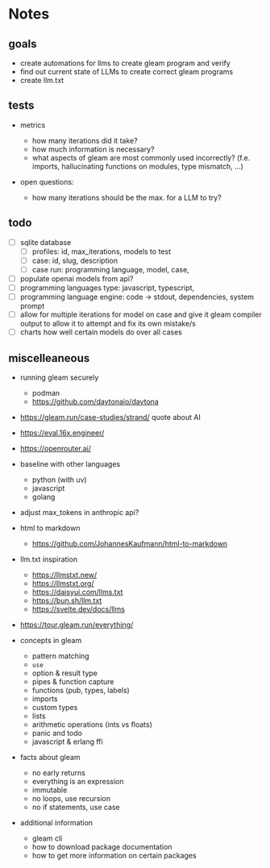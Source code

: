 # Notes

## goals

- create automations for llms to create gleam program and verify
- find out current state of LLMs to create correct gleam programs
- create llm.txt

## tests

- metrics
  - how many iterations did it take?
  - how much information is necessary?
  - what aspects of gleam are most commonly used incorrectly?
    (f.e. imports, hallucinating functions on modules, type mismatch, ...)

- open questions:
  - how many iterations should be the max. for a LLM to try?

## todo
  - [ ] sqlite database
    - [ ] profiles: id, max_iterations, models to test
    - [ ] case: id, slug, description
    - [ ] case run: programming language, model, case,
  - [ ] populate openai models from api?
  - [ ] programming languages type: javascript, typescript,
  - [ ] programming language engine: code -> stdout, dependencies, system prompt
  - [ ] allow for multiple iterations for model on case and give it gleam compiler output to allow it to attempt and fix its own mistake/s
  - [ ] charts how well certain models do over all cases

## miscelleaneous

- running gleam securely
  - podman
  - https://github.com/daytonaio/daytona

- https://gleam.run/case-studies/strand/ quote about AI

- https://eval.16x.engineer/

- https://openrouter.ai/

- baseline with other languages
  - python (with uv)
  - javascript
  - golang

- adjust max_tokens in anthropic api?

- html to markdown
  - https://github.com/JohannesKaufmann/html-to-markdown

- llm.txt inspiration
  - https://llmstxt.new/
  - https://llmstxt.org/
  - https://daisyui.com/llms.txt
  - https://bun.sh/llm.txt
  - https://svelte.dev/docs/llms

- https://tour.gleam.run/everything/
- concepts in gleam
  - pattern matching
  - `use`
  - option & result type
  - pipes & function capture
  - functions (pub, types, labels)
  - imports
  - custom types
  - lists
  - arithmetic operations (ints vs floats)
  - panic and todo
  - javascript & erlang ffi
- facts about gleam
  - no early returns
  - everything is an expression
  - immutable
  - no loops, use recursion
  - no if statements, use case
- additional information
  - gleam cli
  - how to download package documentation
  - how to get more information on certain packages
